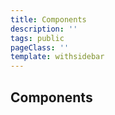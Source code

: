 ```yaml
---
title: Components
description: ''
tags: public
pageClass: ''
template: withsidebar
---
```


## Components
